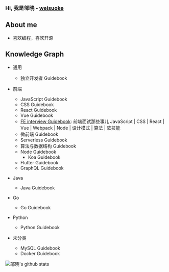### Hi, 我是邬晓 - [weisuoke](http://www.weisuoke.com)

## About me

- 喜欢编程，喜欢开源
    
## Knowledge Graph

  - 通用
    - 独立开发者 Guidebook
  
  - 前端
    - JavaScript Guidebook
    - CSS Guidebook
    - React Guidebook
    - Vue Guidebook
    - [FE interview Guidebook](http://interview.wuxiao.io/): 前端面试那些事儿 JavaScript | CSS | React | Vue | Webpack | Node | 设计模式 | 算法 | 软技能
    - 微前端 Guidebook
    - Serverless Guidebook
    - 算法与数据结构 Guidebook
    - Node Guidebook
      - Koa Guidebook
    - Flutter Guidebook
    - GraphQL Guidebook
    
  - Java
    - Java Guidebook
  
  - Go
    - Go Guidebook
    
  - Python
    - Python Guidebook
    
  - 未分类
    - MySQL Guidebook
    - Docker Guidebook

![邬晓's github stats](https://github-readme-stats.vercel.app/api?username=weisuoke&show_icons=true&&count_private=true)

